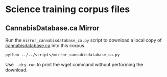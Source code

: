 # Science training corpus files

## CannabisDatabase.ca Mirror

Run the `mirror_cannabisdatabase_ca.py` script to download a local copy of [cannabisdatabase.ca](https://cannabisdatabase.ca) into this corpus.

```bash
python ../../scripts/mirror_cannabisdatabase_ca.py
```

Use `--dry-run` to print the wget command without performing the download.
